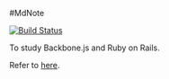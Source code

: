 #MdNote

[![Build Status](https://secure.travis-ci.org/danimal141/md_note.png)](http://travis-ci.org/danimal141/md_note)

To study Backbone.js and Ruby on Rails.

Refer to [here](http://magazine.rubyist.net/?0046-RailsAndBackbonejs).
